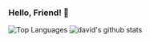 ### Hello, Friend! 👋

![Top Languages](https://github-readme-stats.vercel.app/api/top-langs/?username=davidandradeduarte&hide=html&exclude_repo=freecodecamp,davidandradeduarte.github.io,barra-parking,php-fe-interview-sample,davidandradeduarte.github.io.hugo)
![david's github stats](https://github-readme-stats.vercel.app/api?username=davidandradeduarte&show_icons=true&count_private=true&line_height=40)
